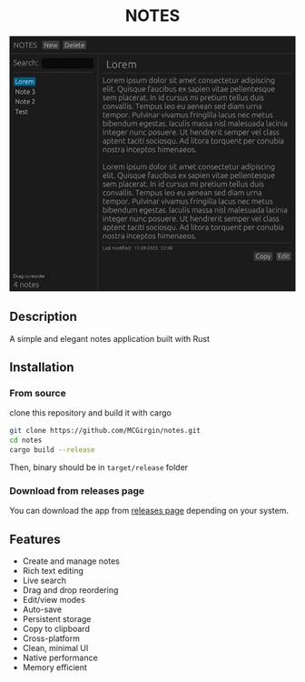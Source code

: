 <h1 align="center">NOTES</h1>
<p align="center">
  <img src="assets/readme-main-image.png">
</p>

## Description

A simple and elegant notes application built with Rust

## Installation

### From source

clone this repository and build it with cargo

```bash
git clone https://github.com/MCGirgin/notes.git
cd notes
cargo build --release
```

Then, binary should be in `target/release` folder

### Download from releases page

You can download the app from [releases page](https://github.com/MCGirgin/notes/releases) depending on your system.

## Features

- Create and manage notes
- Rich text editing
- Live search
- Drag and drop reordering
- Edit/view modes
- Auto-save
- Persistent storage
- Copy to clipboard
- Cross-platform
- Clean, minimal UI
- Native performance
- Memory efficient